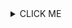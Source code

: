 <details><summary>CLICK ME</summary>



<h3> We can hide anything, even code!</h3>


    ```ruby
      puts "Hello World"
    ```

</details>